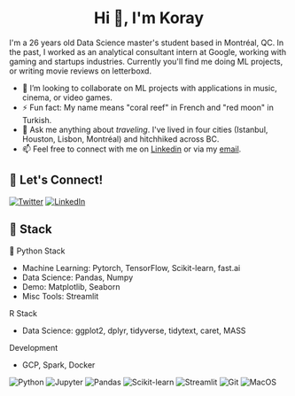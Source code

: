 <h1 align="center">Hi 👋, I'm Koray</h1>

I'm a 26 years old Data Science master's student based in Montréal, QC. In the past, I worked as an analytical consultant intern at Google, working with gaming and startups industries. Currently you'll find me doing ML projects, or writing movie reviews on letterboxd. 

- 👯 I’m looking to collaborate on ML projects with applications in music, cinema, or video games. 
- ⚡ Fun fact: My name means "coral reef" in French and "red moon" in Turkish.
- 💬 Ask me anything about _traveling_. I've lived in four cities (Istanbul, Houston, Lisbon, Montréal) and hitchhiked across BC. 
- 📫 Feel free to connect with me on [Linkedin](https://www.linkedin.com/in/koray-yenal/) or via my [email](mailto:koray.yenal@hec.ca).

## 🔗 Let's Connect!
<a href="https://twitter.com/koray_yenal" target="_blank"><img alt="Twitter" src="https://img.shields.io/badge/twitter-%231DA1F2.svg?&style=for-the-badge&logo=twitter&logoColor=white" /></a>
<a href="https://www.linkedin.com/in/koray-yenal/" target="_blank"><img alt="LinkedIn" src="https://img.shields.io/badge/linkedin-%230077B5.svg?&style=for-the-badge&logo=linkedin&logoColor=white" /></a>

## 🔨 Stack 

🐍 Python Stack
- Machine Learning: Pytorch, TensorFlow, Scikit-learn, fast.ai
- Data Science: Pandas, Numpy
- Demo: Matplotlib, Seaborn
- Misc Tools: Streamlit

R Stack
- Data Science: ggplot2, dplyr, tidyverse, tidytext, caret, MASS

Development
- GCP, Spark, Docker

![Python](https://img.shields.io/badge/-Python-FFFFFF?logo=python)
![Jupyter](https://img.shields.io/badge/-Jupyter-FFFFFF?logo=jupyter&logoColor=F37626)
![Pandas](https://img.shields.io/badge/-Pandas-FFFFFF?logo=pandas&logoColor=grey)
![Scikit-learn](https://img.shields.io/badge/-Scikit--learn-FFFFFF?logo=scikit-learn&logoColor=F7931E)
![Streamlit](https://img.shields.io/badge/-Streamlit-FFFFFF?logo=streamlit&logoColor=#F74B4C)
![Git](https://img.shields.io/badge/-Git-FFFFFF?logo=git&logoColor=#F05032)
![MacOS](https://img.shields.io/badge/-MacOS-FFFFFF?logo=apple&logoColor=grey)
